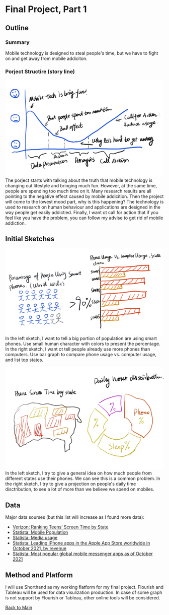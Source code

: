 # Final Project, Part 1

## Outline
### Summary
Mobile technology is designed to steal people's time, but we have to fight on and get away from mobile addiciton. 

### Porject Structire (story line)
![Image](story_line.jpeg)
The porject starts with talking about the truth that mobile technology is changing out lifestyle and bringing much fun. However, at the same time, people are spending too much time on it. Many research results are all pointing to the negative effect caused by mobile addicition. Then the project will come to the lowest mood part, why is this happening? The technology is used to research on human behaviour and applications are designed in the way people get easily addictied. Finally, I want ot call for action that if you feel like you have the problem, you can follow my advise to get rid of mobile addiction. 

## Initial Sketches
![Image](mobile_sketch1.jpeg)
In the left sketch, I want to tell a big portion of population are using smart phones. Use small human character with colors to present the percentage.
In the right sketch, I want ot tell people already use more phones than computers. Use bar graph to compare phone usage vs. computer usage, and list top states.

![Image](mobile_sketch2.jpeg)
In the left sketch, I try to give a general idea on how much people from different states use their phones. We can see this is a common problem.
In the right sketch, I try to give a projection on people's daily time disctribution, to see a lot of more than we believe we spend on mobiles.

## Data
Major data sourses (but this list will increase as I found more data):
- [Verizon: Ranking Teens’ Screen Time by State ](https://go.verizon.com/resources/teens-with-the-most-screen-time-per-state/)
- [Statista: Mobile Population](https://www.statista.com/statistics/617136/digital-population-worldwide/)
- [Statista: Media usage](https://www.statista.com/statistics/195140/new-user-generated-content-uploaded-by-users-per-minute/)
- [Statista: Leading iPhone apps in the Apple App Store worldwide in October 2021, by revenue](https://www.statista.com/statistics/271103/top-iphone-apps-worldwide-by-revenue/)
- [Statista: Most popular global mobile messenger apps as of October 2021](https://www.statista.com/statistics/258749/most-popular-global-mobile-messenger-apps/)

## Method and Platform

I will use Shorthand as my working flatform for my final project. Flourish and Tableau will be used for data visulization production. In case of some graph is not support by Flourish or Tableau, other online tools will be considered.

[Back to Main](/README.md)
